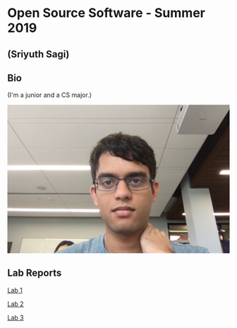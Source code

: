 # Open Source Software - Summer 2019
## (Sriyuth Sagi)

## Bio
(I'm a junior and a CS major.)

![bios pic](https://github.com/sriyuthsagi/CSCI-4961-Open-Source-Software/blob/master/labs/lab-01/Photo%20on%205-24-19%20at%2010.38%20AM.jpg)


## Lab Reports
[Lab 1](labs/lab-01/report.md)

[Lab 2](labs/lab-02/lab2.md)

[Lab 3](labs/lab-03/lab3.md)
